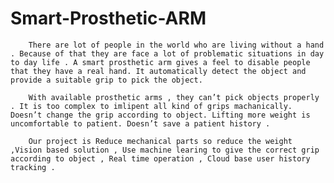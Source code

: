 # Smart-Prosthetic-ARM

        There are lot of people in the world who are living without a hand . Because of that they are face a lot of problematic situations in day to day life . A smart prosthetic arm gives a feel to disable people that they have a real hand. It automatically detect the object and provide a suitable grip to pick the object.
        
        With available prosthetic arms , they can’t pick objects properly . It is too complex to imlipent all kind of grips machanically. Doesn’t change the grip according to object. Lifting more weight is uncomfortable to patient. Doesn’t save a patient history . 
        
        Our project is Reduce mechanical parts so reduce the weight ,Vision based solution , Use machine learing to give the correct grip according to object , Real time operation , Cloud base user history tracking .
        
        
        
        
